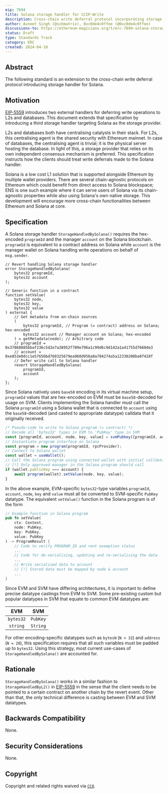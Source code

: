 ```yaml
---
eip: 7694
title: Solana storage handler for CCIP-Write
description: Cross-chain write deferral protocol incorporating storage handler for Solana
author: Avneet Singh (@sshmatrix), 0xc0de4c0ffee (@0xc0de4c0ffee)
discussions-to: https://ethereum-magicians.org/t/erc-7694-solana-storage-handler-for-ccip-write/19706
status: Draft
type: Standards Track
category: ERC
created: 2024-04-18
---
```


## Abstract
The following standard is an extension to the cross-chain write deferral protocol introducing storage handler for Solana.

## Motivation
[EIP-5559](./eip-5559) introduces two external handlers for deferring write operations to L2s and databases. This document extends that specification by introducing a third storage handler targeting Solana as the storage provider. 

L2s and databases both have centralising catalysts in their stack. For L2s, this centralising agent is the shared security with Ethereum mainnet. In case of databases, the centralising agent is trivial; it is the physical server hosting the database. In light of this, a storage provider that relies on its own independent consensus mechanism is preferred. This specification instructs how the clients should treat write deferrals made to the Solana handler.

Solana is a low cost L1 solution that is supported alongside Ethereum by multiple wallet providers. There are several chain-agnostic protocols on Ethereum which could benefit from direct access to Solana blockspace; ENS is one such example where it can serve users of Solana via its chain-agnostic properties while also using Solana's own native storage. This development will encourage more cross-chain functionalities between Ethereum and Solana at core. 

## Specification
A Solana storage handler `StorageHandledBySolana()` requires the hex-encoded `programId` and the manager `account` on the Solana blockchain. `programId` is equivalent to a contract address on Solana while `account` is the manager wallet on Solana handling write operations on behalf of `msg.sender`.

```solidity
// Revert handling Solana storage handler
error StorageHandledBySolana(
    bytes32 programId,
    bytes32 account
);

// Generic function in a contract
function setValue(
    bytes32 node,
    bytes32 key,
    bytes32 value
) external {
    // Get metadata from on-chain sources
    (
        bytes32 programId, // Program (= contract) address on Solana; hex-encoded
        bytes32 account // Manager account on Solana; hex-encoded
    ) = getMetadata(node); // Arbitrary code
    // programId = 0x37868885bbaf236c5d2e7a38952f709e796a1c99d6c9d142a1a41755d7660de3
    // account = 0xe853e0dcc1e57656bd760325679ea960d958a0a704274a5a12330208ba0f428f
    // Defer write call to Solana handler
    revert StorageHandledBySolana( 
        programId,
        account
    );
};
```

Since Solana natively uses `base58` encoding in its virtual machine setup, `programId` values that are hex-encoded on EVM must be `base58`-decoded for usage on SVM. Clients implementing the Solana handler must call the Solana `programId` using a Solana wallet that is connected to `account` using the `base58`-decoded (and casted to appropriate datatype) calldata that it originally received. 

```js
/* Pseudo-code to write to Solana program (= contract) */
// Decode all 'bytes32' types in EVM to 'PubKey' type in SVM
const [programId, account, node, key, value] = svmPubkey([programId, account, node, key, value])
// Instantiate program interface on Solana
const program = new program(programId, rpcProvider);
// Connect to Solana wallet
const wallet = useWallet();
// Call the Solana program using connected wallet with initial calldata
// [!] Only approved manager in the Solana program should call
if (wallet.publicKey === account) {
    await program(wallet).setValue(node, key, value);
}
```

In the above example, EVM-specific `bytes32`-type variables `programId`, `account`, `node`, `key` and `value` must all be converted to SVM-specific `PubKey` datatype. The equivalent `setValue()` function in the Solana program is of the form

```rust 
// Example function in Solana program
pub fn setValue(
    ctx: Context,
    node: PubKey,
    key: PubKey,
    value: PubKey
) -> ProgramResult {
    // Code to verify PROGRAM_ID and rent exemption status
    ...
    // Code for de-serialising, updating and re-serialising the data
    ...
    // Write serialised data to account
    // [!] Stored data must be mapped by node & account
    ...
}
```

Since EVM and SVM have differing architectures, it is important to define precise datatype castings from EVM to SVM. Some pre-existing custom but popular datatypes in SVM that equate to common EVM datatypes are:

| EVM             | SVM          |
|:---------------:|:------------:|
| `bytes32`       | `PubKey`     |
| `string`        | `String`     |

For other encoding-specific datatypes such as `bytesN` (`N < 32`) and `address` (`N = 20`), this specification requires that all such variables must be padded up to `bytes32`. Using this strategy, most current use-cases of `StorageHandledBySolana()` are accounted for.

## Rationale
`StorageHandledBySolana()` works in a similar fashion to `StorageHandledByL2()` in [EIP-5559](./eip-5559) in the sense that the client needs to be pointed to a certain contract on another chain by the revert event. Other than that, the only technical difference is casting between EVM and SVM datatypes.

## Backwards Compatibility
None.

## Security Considerations
None.

## Copyright
Copyright and related rights waived via [`CC0`](../LICENSE.md).
